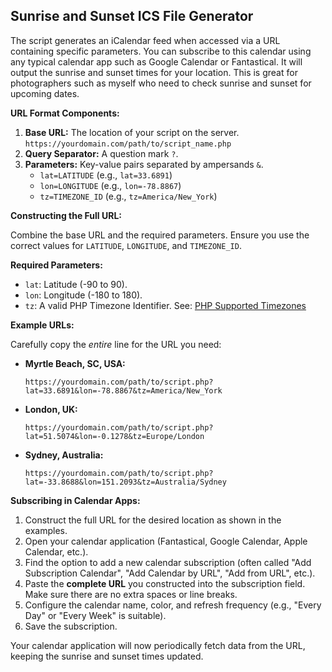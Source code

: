 ## Sunrise and Sunset ICS File Generator

The script generates an iCalendar feed when accessed via a URL containing specific parameters. You can subscribe to this calendar using any typical calendar app such as Google Calendar or Fantastical. It will output the sunrise and sunset times for your location. This is great for photographers such as myself who need to 
check sunrise and sunset for upcoming dates. 

**URL Format Components:**

1.  **Base URL:** The location of your script on the server.
    `https://yourdomain.com/path/to/script_name.php`
2.  **Query Separator:** A question mark `?`.
3.  **Parameters:** Key-value pairs separated by ampersands `&`.
    *   `lat=LATITUDE` (e.g., `lat=33.6891`)
    *   `lon=LONGITUDE` (e.g., `lon=-78.8867`)
    *   `tz=TIMEZONE_ID` (e.g., `tz=America/New_York`)

**Constructing the Full URL:**

Combine the base URL and the required parameters. Ensure you use the correct values for `LATITUDE`, `LONGITUDE`, and `TIMEZONE_ID`.

**Required Parameters:**

*   `lat`: Latitude (-90 to 90).
*   `lon`: Longitude (-180 to 180).
*   `tz`: A valid PHP Timezone Identifier. See: [PHP Supported Timezones](https://www.php.net/manual/en/timezones.php)

**Example URLs:**

Carefully copy the *entire* line for the URL you need:

*   **Myrtle Beach, SC, USA:**
    ```
    https://yourdomain.com/path/to/script.php?lat=33.6891&lon=-78.8867&tz=America/New_York
    ```

*   **London, UK:**
    ```
    https://yourdomain.com/path/to/script.php?lat=51.5074&lon=-0.1278&tz=Europe/London
    ```

*   **Sydney, Australia:**
    ```
    https://yourdomain.com/path/to/script.php?lat=-33.8688&lon=151.2093&tz=Australia/Sydney
    ```

**Subscribing in Calendar Apps:**

1.  Construct the full URL for the desired location as shown in the examples.
2.  Open your calendar application (Fantastical, Google Calendar, Apple Calendar, etc.).
3.  Find the option to add a new calendar subscription (often called "Add Subscription Calendar", "Add Calendar by URL", "Add from URL", etc.).
4.  Paste the **complete URL** you constructed into the subscription field. Make sure there are no extra spaces or line breaks.
5.  Configure the calendar name, color, and refresh frequency (e.g., "Every Day" or "Every Week" is suitable).
6.  Save the subscription.

Your calendar application will now periodically fetch data from the URL, keeping the sunrise and sunset times updated.
